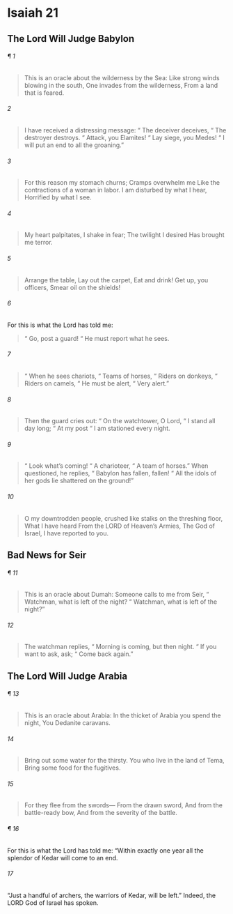 # Isaiah 21
## The Lord Will Judge Babylon
###### ¶ 1
> This is an oracle about the wilderness by the Sea:
> Like strong winds blowing in the south,
> One invades from the wilderness,
> From a land that is feared.
###### 2
> I have received a distressing message:
>  “ The deceiver deceives,
>  “ The destroyer destroys.
>  “ Attack, you Elamites!
>  “ Lay siege, you Medes!
>  “ I will put an end to all the groaning.”
###### 3
> For this reason my stomach churns;
> Cramps overwhelm me
> Like the contractions of a woman in labor.
> I am disturbed by what I hear,
> Horrified by what I see.
###### 4
> My heart palpitates,
> I shake in fear;
> The twilight I desired
> Has brought me terror.
###### 5
> Arrange the table,
> Lay out the carpet,
> Eat and drink!
> Get up, you officers,
> Smear oil on the shields!
###### 6
For this is what the Lord has told me:
>  “ Go, post a guard!
>  “ He must report what he sees.
###### 7
>  “ When he sees chariots,
>  “ Teams of horses,
>  “ Riders on donkeys,
>  “ Riders on camels,
>  “ He must be alert,
>  “ Very alert.”
###### 8
> Then the guard cries out:
>  “ On the watchtower, O Lord,
>  “ I stand all day long;
>  “ At my post
>  “ I am stationed every night.
###### 9
>  “ Look what’s coming!
>  “ A charioteer,
>  “ A team of horses.”
> When questioned, he replies,
>  “ Babylon has fallen, fallen!
>  “ All the idols of her gods lie shattered on the ground!”
###### 10
> O my downtrodden people, crushed like stalks on the threshing floor,
> What I have heard
> From the LORD of Heaven’s Armies,
> The God of Israel,
> I have reported to you.
## Bad News for Seir
###### ¶ 11
> This is an oracle about Dumah:
> Someone calls to me from Seir,
>  “ Watchman, what is left of the night?
>  “ Watchman, what is left of the night?”
###### 12
> The watchman replies,
>  “ Morning is coming, but then night.
>  “ If you want to ask, ask;
>  “ Come back again.”
## The Lord Will Judge Arabia
###### ¶ 13
> This is an oracle about Arabia:
> In the thicket of Arabia you spend the night,
> You Dedanite caravans.
###### 14
> Bring out some water for the thirsty.
> You who live in the land of Tema,
> Bring some food for the fugitives.
###### 15
> For they flee from the swords—
> From the drawn sword,
> And from the battle-ready bow,
> And from the severity of the battle.
###### ¶ 16
For this is what the Lord has told me: “Within exactly one year all the splendor of Kedar will come to an end.
###### 17
“Just a handful of archers, the warriors of Kedar, will be left.” Indeed, the LORD God of Israel has spoken.
